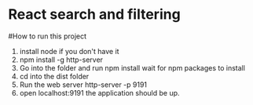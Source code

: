 # React search and filtering 

#How to run this project

1. install node if you don't have it
2. npm install -g http-server
3. Go into the folder and run npm install  wait for npm packages to install
4. cd into the dist folder
5. Run the web server http-server -p 9191
6. open localhost:9191 the application should be up.
